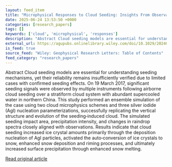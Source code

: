 ```yaml
---
layout: feed_item
title: "Microphysical Responses to Cloud Seeding: Insights From Observation‐Validated Simulations"
date: 2025-06-24 13:53:50 +0000
categories: [research_papers]
tags: []
keywords: ['cloud', 'microphysical', 'responses']
description: "Abstract Cloud seeding models are essential for understanding seeding mechanisms, yet their reliability remains insufficiently verified due to limited cases ..."
external_url: https://agupubs.onlinelibrary.wiley.com/doi/10.1029/2024GL114426?af=R
is_feed: true
source_feed: "Wiley: Geophysical Research Letters: Table of Contents"
feed_category: "research_papers"
---
```


Abstract Cloud seeding models are essential for understanding seeding mechanisms, yet their reliability remains insufficiently verified due to limited cases with confirmed seeding effects. On 19 March 2017, significant seeding signals were observed by multiple instruments following airborne cloud seeding over a stratiform cloud system with abundant supercooled water in northern China. This study performed an ensemble simulation of the case using two cloud microphysics schemes and three silver iodide (AgI) nucleation parameterizations, successfully replicating the vertical structure and evolution of the seeding‐induced cloud. The simulated seeding impact area, precipitation intensity, and changes in raindrop spectra closely aligned with observations. Results indicate that cloud seeding increased ice crystal amounts primarily through the deposition nucleation of AgI particles, activated the auto‐conversion of ice crystals to snow, enhanced snow deposition and riming processes, and ultimately increased surface precipitation through enhanced snow melting.

[Read original article](https://agupubs.onlinelibrary.wiley.com/doi/10.1029/2024GL114426?af=R)
